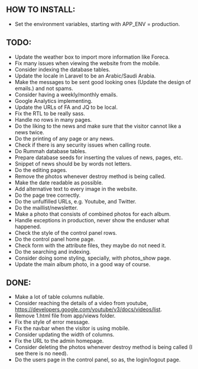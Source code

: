 
## HOW TO INSTALL:

- Set the environment variables, starting with APP_ENV = production.

## TODO:

- Update the weather box to import more information like Foreca.
- Fix many issues when viewing the website from the mobile.
- Consider indexing the database tables.
- Update the locale in Laravel to be an Arabic/Saudi Arabia.
- Make the messages to be sent good looking ones (Update the design of emails.) and not spams.
- Consider having a weekly/monthly emails.
- Google Analytics implementing.
- Update the URLs of FA and JQ to be local.
- Fix the RTL to be really sass.
- Handle no rows in many pages.
- Do the liking to the news and make sure that the visitor cannot like a news twice.
- Do the printing of any page or any news.
- Check if there is any security issues when calling route.
- Do Rummah database tables.
- Prepare database seeds for inserting the values of news, pages, etc.
- Snippet of news should be by words not letters.
- Do the editing pages.
- Remove the photos whenever destroy method is being called.
- Make the date readable as possible.
- Add alternative text to every image in the website.
- Do the page tree correctly.
- Do the unfulfilled URLs, e.g. Youtube, and Twitter.
- Do the maillist/newsletter.
- Make a photo that consists of combined photos for each album.
- Handle exceptions in production, never show the enduser what happened.
- Check the style of the control panel rows.
- Do the control panel home page.
- Check form with the attribute files, they maybe do not need it.
- Do the searching and indexing.
- Consider doing some styling, specially, with photos_show page.
- Update the main album photo, in a good way of course.

## DONE:

- Make a lot of table columns nullable.
- Consider reaching the details of a video from youtube, https://developers.google.com/youtube/v3/docs/videos/list.
- Remove 1.html file from app/views folder.
- Fix the style of error message.
- Fix the navbar when the visitor is using mobile.
- Consider updating the width of columns.
- Fix the URL to the admin homepage.
- Consider deleting the photos whenever destroy method is being called (I see there is no need).
- Do the users page in the control panel, so as, the login/logout page.
